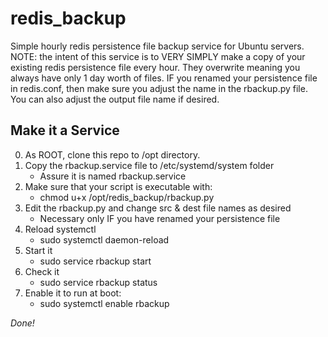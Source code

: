 # redis_backup
Simple hourly redis persistence file backup service for Ubuntu servers. 
NOTE: the intent of this service is to VERY SIMPLY make a copy of your 
existing redis persistence file every hour. They overwrite meaning you 
always have only 1 day worth of files. IF you renamed your persistence 
file in redis.conf, then make sure you adjust the name in the rbackup.py
file. You can also adjust the output file name if desired.

## Make it a Service
0. As ROOT, clone this repo to /opt directory.
1. Copy the rbackup.service file to /etc/systemd/system folder
   * Assure it is named rbackup.service
2. Make sure that your script is executable with:
   * chmod u+x /opt/redis_backup/rbackup.py
3. Edit the rbackup.py and change src & dest file names as desired
   * Necessary only IF you have renamed your persistence file
3. Reload systemctl
   * sudo systemctl daemon-reload
4. Start it
   * sudo service rbackup start
5. Check it
   * sudo service rbackup status
6. Enable it to run at boot:
   * sudo systemctl enable rbackup

*Done!*
